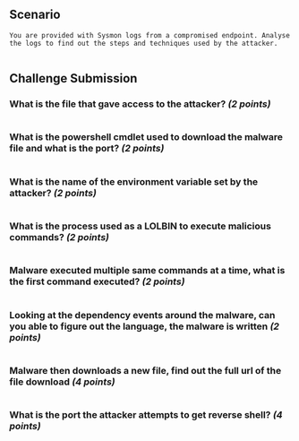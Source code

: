 
## Scenario

```
You are provided with Sysmon logs from a compromised endpoint. Analyse the logs to find out the steps and techniques used by the attacker.
```

```

```
## Challenge Submission

### What is the file that gave access to the attacker? _(2 points)_



```

```

### What is the powershell cmdlet used to download the malware file and what is the port? _(2 points)_

```

```

### What is the name of the environment variable set by the attacker? _(2 points)_

```

```

### What is the process used as a LOLBIN to execute malicious commands? _(2 points)_

```

```

### Malware executed multiple same commands at a time, what is the first command executed? _(2 points)_

```

```

### Looking at the dependency events around the malware, can you able to figure out the language, the malware is written _(2 points)_

```

```

### Malware then downloads a new file, find out the full url of the file download _(4 points)_

```

```

### What is the port the attacker attempts to get reverse shell? _(4 points)_

```

```